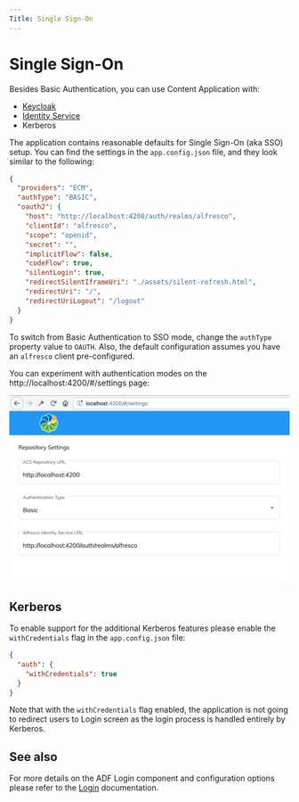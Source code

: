 ```yaml
---
Title: Single Sign-On
---
```


# Single Sign-On

Besides Basic Authentication, you can use Content Application with:

- [Keycloak](https://www.keycloak.org/)
- [Identity Service](https://docs.alfresco.com/identity1.0/concepts/identity-overview.html)
- Kerberos

The application contains reasonable defaults for Single Sign-On (aka SSO) setup.
You can find the settings in the `app.config.json` file, and they look similar to the following:

```json
{
  "providers": "ECM",
  "authType": "BASIC",
  "oauth2": {
    "host": "http://localhost:4200/auth/realms/alfresco",
    "clientId": "alfresco",
    "scope": "openid",
    "secret": "",
    "implicitFlow": false,
    "codeFlow": true,
    "silentLogin": true,
    "redirectSilentIframeUri": "./assets/silent-refresh.html",
    "redirectUri": "/",
    "redirectUriLogout": "/logout"
  }
}
```

To switch from Basic Authentication to SSO mode, change the `authType` property value to `OAUTH`.
Also, the default configuration assumes you have an `alfresco` client pre-configured.

You can experiment with authentication modes on the http://localhost:4200/#/settings page:

![Authentication Settings](../images/aca-sso-settings.png)

## Kerberos

To enable support for the additional Kerberos features
please enable the `withCredentials` flag in the `app.config.json` file:

```json
{
  "auth": {
    "withCredentials": true
  }
}
```

Note that with the `withCredentials` flag enabled, the application is not going to redirect users to Login screen
as the login process is handled entirely by Kerberos.

## See also

For more details on the ADF Login component and configuration options please refer to the [Login](https://www.alfresco.com/abn/adf/docs/core/components/login.component/#single-sign-on-sso) documentation.
